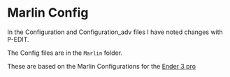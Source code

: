 # Marlin Config

In the Configuration and Configuration_adv files I have noted changes with P-EDIT.

The Config files are in the `Marlin` folder.

These are based on the Marlin Configurations for the [Ender 3 pro](https://github.com/MarlinFirmware/Configurations/tree/bugfix-2.1.x/config/examples/Creality/Ender-3%20Pro/BigTreeTech%20SKR%20Mini%20E3%203.0)